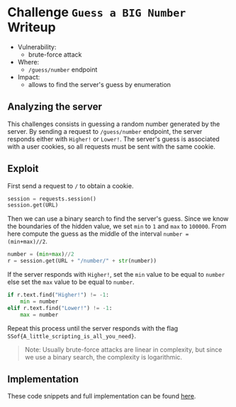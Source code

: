 # Challenge `Guess a BIG Number` Writeup

- Vulnerability: 
  - brute-force attack
- Where:
  - `/guess/number` endpoint
- Impact:
  - allows to find the server's guess by enumeration

## Analyzing the server

This challenges consists in guessing a random number generated by the server.
By sending a request to `/guess/number` endpoint, the server responds either with `Higher!` or `Lower!`.
The server's guess is associated with a user cookies, so all requests must be sent with the same cookie.

## Exploit

First send a request to `/` to obtain a cookie.
```python
session = requests.session()
session.get(URL)
```
Then we can use a binary search to find the server's guess. Since we know the boundaries of the hidden value, we set `min` to `1` and `max` to `100000`.
From here compute the guess as the middle of the interval `number = (min+max)//2`.
```python
number = (min+max)//2
r = session.get(URL + "/number/" + str(number))
```
If the server responds with `Higher!`, set the `min` value to be equal to `number` else set the `max` value to be equal to `number`.
```python	
if r.text.find("Higher!") != -1:
    min = number
elif r.text.find("Lower!") != -1:
    max = number
```
Repeat this process until the server responds with the flag `SSof{A_little_scripting_is_all_you_need}`.
> Note: Usually brute-force attacks are linear in complexity, but since we use a binary search, the complexity is logarithmic.

## Implementation

These code snippets and full implementation can be found [here](guess_a_big_number.py).
